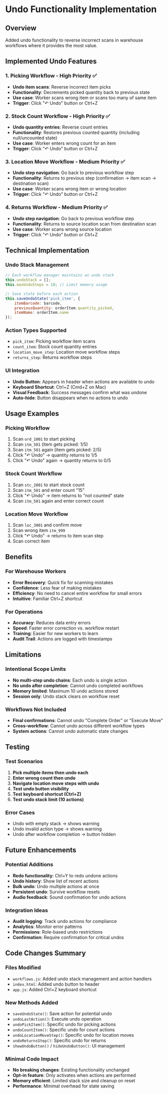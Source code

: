# Undo Functionality Implementation

## Overview
Added undo functionality to reverse incorrect scans in warehouse workflows where it provides the most value.

## Implemented Undo Features

### 1. **Picking Workflow** - High Priority ✅
- **Undo item scans**: Reverse incorrect item picks
- **Functionality**: Decrements picked quantity back to previous state
- **Use case**: Worker scans wrong item or scans too many of same item
- **Trigger**: Click "↶ Undo" button or Ctrl+Z

### 2. **Stock Count Workflow** - High Priority ✅
- **Undo quantity entries**: Reverse count entries
- **Functionality**: Restores previous counted quantity (including null/uncounted state)
- **Use case**: Worker enters wrong count for an item
- **Trigger**: Click "↶ Undo" button or Ctrl+Z

### 3. **Location Move Workflow** - Medium Priority ✅
- **Undo step navigation**: Go back to previous workflow step
- **Functionality**: Returns to previous step (confirmation → item scan → destination scan)
- **Use case**: Worker scans wrong item or wrong location
- **Trigger**: Click "↶ Undo" button or Ctrl+Z

### 4. **Returns Workflow** - Medium Priority ✅
- **Undo step navigation**: Go back to previous workflow step
- **Functionality**: Returns to source location scan from destination scan
- **Use case**: Worker scans wrong source location
- **Trigger**: Click "↶ Undo" button or Ctrl+Z

## Technical Implementation

### Undo Stack Management
```javascript
// Each workflow manager maintains an undo stack
this.undoStack = [];
this.maxUndoSteps = 10; // Limit memory usage

// Save state before each action
this.saveUndoState('pick_item', {
    itemBarcode: barcode,
    previousQuantity: orderItem.quantity_picked,
    itemName: orderItem.name
});
```

### Action Types Supported
- `pick_item`: Picking workflow item scans
- `count_item`: Stock count quantity entries  
- `location_move_step`: Location move workflow steps
- `returns_step`: Returns workflow steps

### UI Integration
- **Undo Button**: Appears in header when actions are available to undo
- **Keyboard Shortcut**: Ctrl+Z (Cmd+Z on Mac)
- **Visual Feedback**: Success messages confirm what was undone
- **Auto-hide**: Button disappears when no actions to undo

## Usage Examples

### Picking Workflow
1. Scan `ord_1001` to start picking
2. Scan `itm_501` (item gets picked: 1/5)
3. Scan `itm_501` again (item gets picked: 2/5)
4. Click "↶ Undo" → quantity returns to 1/5
5. Click "↶ Undo" again → quantity returns to 0/5

### Stock Count Workflow
1. Scan `stc_2001` to start stock count
2. Scan `itm_501` and enter count "15"
3. Click "↶ Undo" → item returns to "not counted" state
4. Scan `itm_501` again and enter correct count

### Location Move Workflow
1. Scan `loc_3001` and confirm move
2. Scan wrong item `itm_999`
3. Click "↶ Undo" → returns to item scan step
4. Scan correct item

## Benefits

### For Warehouse Workers
- **Error Recovery**: Quick fix for scanning mistakes
- **Confidence**: Less fear of making mistakes
- **Efficiency**: No need to cancel entire workflow for small errors
- **Intuitive**: Familiar Ctrl+Z shortcut

### For Operations
- **Accuracy**: Reduces data entry errors
- **Speed**: Faster error correction vs. workflow restart
- **Training**: Easier for new workers to learn
- **Audit Trail**: Actions are logged with timestamps

## Limitations

### Intentional Scope Limits
- **No multi-step undo chains**: Each undo is single action
- **No undo after completion**: Cannot undo completed workflows
- **Memory limited**: Maximum 10 undo actions stored
- **Session only**: Undo stack clears on workflow reset

### Workflows Not Included
- **Final confirmations**: Cannot undo "Complete Order" or "Execute Move"
- **Cross-workflow**: Cannot undo across different workflow types
- **System actions**: Cannot undo automatic state changes

## Testing

### Test Scenarios
1. **Pick multiple items then undo each**
2. **Enter wrong count then undo**
3. **Navigate location move steps with undo**
4. **Test undo button visibility**
5. **Test keyboard shortcut (Ctrl+Z)**
6. **Test undo stack limit (10 actions)**

### Error Cases
- Undo with empty stack → shows warning
- Undo invalid action type → shows warning
- Undo after workflow completion → button hidden

## Future Enhancements

### Potential Additions
- **Redo functionality**: Ctrl+Y to redo undone actions
- **Undo history**: Show list of recent actions
- **Bulk undo**: Undo multiple actions at once
- **Persistent undo**: Survive workflow resets
- **Audio feedback**: Sound confirmation for undo actions

### Integration Ideas
- **Audit logging**: Track undo actions for compliance
- **Analytics**: Monitor error patterns
- **Permissions**: Role-based undo restrictions
- **Confirmation**: Require confirmation for critical undos

## Code Changes Summary

### Files Modified
- `workflows.js`: Added undo stack management and action handlers
- `index.html`: Added undo button to header
- `app.js`: Added Ctrl+Z keyboard shortcut

### New Methods Added
- `saveUndoState()`: Save action for potential undo
- `undoLastAction()`: Execute undo operation
- `undoPickItem()`: Specific undo for picking actions
- `undoCountItem()`: Specific undo for count actions
- `undoLocationMoveStep()`: Specific undo for location moves
- `undoReturnsStep()`: Specific undo for returns
- `showUndoButton()` / `hideUndoButton()`: UI management

### Minimal Code Impact
- **No breaking changes**: Existing functionality unchanged
- **Opt-in feature**: Only activates when actions are performed
- **Memory efficient**: Limited stack size and cleanup on reset
- **Performance**: Minimal overhead for state saving